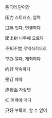 
중국어 단어장

压力 스트레스, 압력

过痛 잇다, 연결하다

爬上树 나무에 오르다    

不知不觉 무익식적으로

举办 열다, 개최하다    

约好 약속하다    

预订 예약    

炸酱面 자장면     

扛 어깨에 메다      

只好 부득이, 할 수 없이
